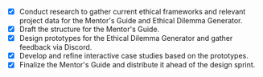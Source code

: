 - [x] Conduct research to gather current ethical frameworks and relevant project data for the Mentor's Guide and Ethical Dilemma Generator.
- [x] Draft the structure for the Mentor's Guide.
- [x] Design prototypes for the Ethical Dilemma Generator and gather feedback via Discord.
- [x] Develop and refine interactive case studies based on the prototypes.
- [x] Finalize the Mentor's Guide and distribute it ahead of the design sprint.
